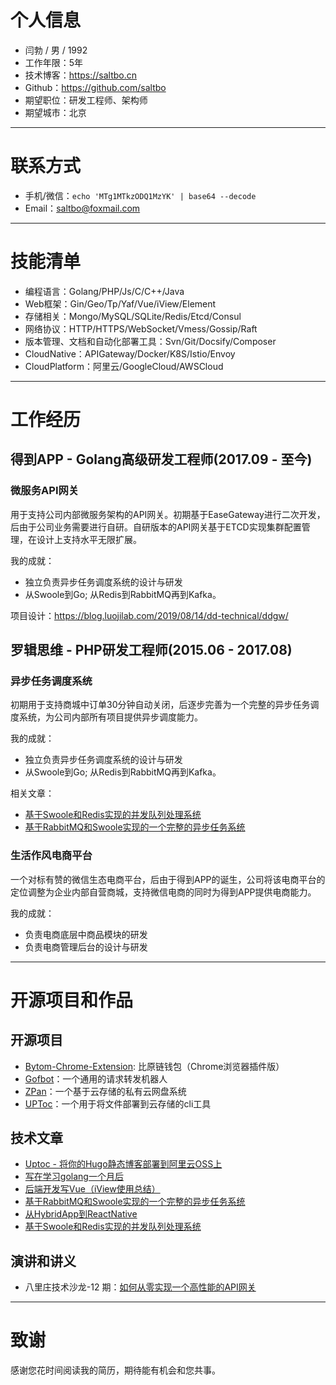 # 个人信息

 - 闫勃 / 男 / 1992 
 - 工作年限：5年
 - 技术博客：https://saltbo.cn
 - Github：https://github.com/saltbo
 - 期望职位：研发工程师、架构师
 - 期望城市：北京

---
# 联系方式

- 手机/微信：`echo 'MTg1MTkzODQ1MzYK' | base64 --decode`
- Email：saltbo@foxmail.com

---
# 技能清单

- 编程语言：Golang/PHP/Js/C/C++/Java
- Web框架：Gin/Geo/Tp/Yaf/Vue/iView/Element
- 存储相关：Mongo/MySQL/SQLite/Redis/Etcd/Consul
- 网络协议：HTTP/HTTPS/WebSocket/Vmess/Gossip/Raft
- 版本管理、文档和自动化部署工具：Svn/Git/Docsify/Composer
- CloudNative：APIGateway/Docker/K8S/Istio/Envoy
- CloudPlatform：阿里云/GoogleCloud/AWSCloud

---
# 工作经历

## 得到APP - Golang高级研发工程师(2017.09 - 至今)

### 微服务API网关

用于支持公司内部微服务架构的API网关。初期基于EaseGateway进行二次开发，后由于公司业务需要进行自研。自研版本的API网关基于ETCD实现集群配置管理，在设计上支持水平无限扩展。

我的成就： 
- 独立负责异步任务调度系统的设计与研发
- 从Swoole到Go; 从Redis到RabbitMQ再到Kafka。

项目设计：https://blog.luojilab.com/2019/08/14/dd-technical/ddgw/

## 罗辑思维 - PHP研发工程师(2015.06 - 2017.08)

### 异步任务调度系统

初期用于支持商城中订单30分钟自动关闭，后逐步完善为一个完整的异步任务调度系统，为公司内部所有项目提供异步调度能力。

我的成就： 
- 独立负责异步任务调度系统的设计与研发
- 从Swoole到Go; 从Redis到RabbitMQ再到Kafka。

相关文章：
- [基于Swoole和Redis实现的并发队列处理系统](https://www.jianshu.com/p/54ffd360454f)
- [基于RabbitMQ和Swoole实现的一个完整的异步任务系统](https://www.jianshu.com/p/91873a500296)

### 生活作风电商平台

一个对标有赞的微信生态电商平台，后由于得到APP的诞生，公司将该电商平台的定位调整为企业内部自营商城，支持微信电商的同时为得到APP提供电商能力。

我的成就： 
- 负责电商底层中商品模块的研发
- 负责电商管理后台的设计与研发


---
# 开源项目和作品

## 开源项目
 - [Bytom-Chrome-Extension](https://github.com/Bytom-Community/Bytom-Chrome-Extension):  比原链钱包（Chrome浏览器插件版）
 - [Gofbot](https://github.com/saltbo/gofbot)：一个通用的请求转发机器人
 - [ZPan](http://github.com/saltbo/zpan)：一个基于云存储的私有云网盘系统
 - [UPToc](http://github.com/saltbo/uptoc)：一个用于将文件部署到云存储的cli工具

## 技术文章
- [Uptoc - 将你的Hugo静态博客部署到阿里云OSS上](http://saltbo.cn/post/hugo-uptoc-oss.html)
- [写在学习golang一个月后](https://www.jianshu.com/p/85cff688d02b)
- [后端开发写Vue（iView使用总结）](https://www.jianshu.com/p/816a77997b25)
- [基于RabbitMQ和Swoole实现的一个完整的异步任务系统](https://www.jianshu.com/p/91873a500296)
- [从HybridApp到ReactNative](https://www.jianshu.com/p/04593766df5e)
- [基于Swoole和Redis实现的并发队列处理系统](https://www.jianshu.com/p/54ffd360454f)

## 演讲和讲义
 - 八里庄技术沙龙-12 期：[如何从零实现一个高性能的API网关](https://blog.luojilab.com/2019/08/14/dd-technical/ddgw/)

---
# 致谢

感谢您花时间阅读我的简历，期待能有机会和您共事。
